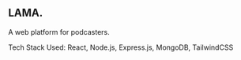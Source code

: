 ## LAMA.

A web platform for podcasters.

Tech Stack Used: React, Node.js, Express.js, MongoDB, TailwindCSS
